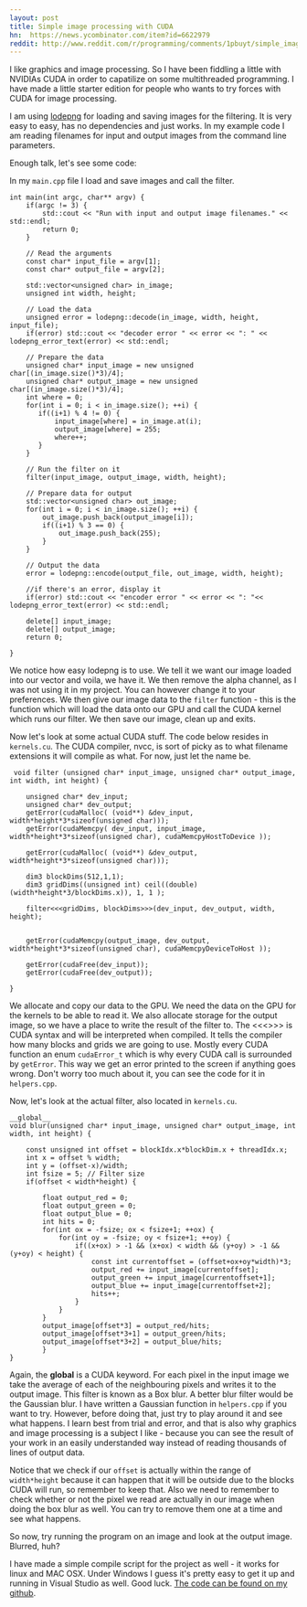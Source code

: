 ```yaml
---
layout: post
title: Simple image processing with CUDA
hn:  https://news.ycombinator.com/item?id=6622979
reddit: http://www.reddit.com/r/programming/comments/1pbuyt/simple_image_processing_with_cuda/
---
```


I like graphics and image processing. So I have been fiddling a little with NVIDIAs CUDA in order to capatilize on some multithreaded programming. I have made a little starter edition for people who wants to try forces with CUDA for image processing.

I am using <a href="http://lodev.org/lodepng/">lodepng</a> for loading and saving images for the filtering. It is very easy to easy, has no dependencies and just works. In my example code I am reading filenames for input and output images from the command line parameters.

Enough talk, let's see some code:

In my `main.cpp` file I load and save images and call the filter. 

    int main(int argc, char** argv) {
        if(argc != 3) {
            std::cout << "Run with input and output image filenames." << std::endl;
            return 0;
        }

        // Read the arguments
        const char* input_file = argv[1];
        const char* output_file = argv[2];

        std::vector<unsigned char> in_image;
        unsigned int width, height;

        // Load the data
        unsigned error = lodepng::decode(in_image, width, height, input_file);
        if(error) std::cout << "decoder error " << error << ": " << lodepng_error_text(error) << std::endl;

        // Prepare the data
        unsigned char* input_image = new unsigned char[(in_image.size()*3)/4];
        unsigned char* output_image = new unsigned char[(in_image.size()*3)/4];
        int where = 0;
        for(int i = 0; i < in_image.size(); ++i) {
           if((i+1) % 4 != 0) {
               input_image[where] = in_image.at(i);
               output_image[where] = 255;
               where++;
           }
        }

        // Run the filter on it
        filter(input_image, output_image, width, height); 

        // Prepare data for output
        std::vector<unsigned char> out_image;
        for(int i = 0; i < in_image.size(); ++i) {
            out_image.push_back(output_image[i]);
            if((i+1) % 3 == 0) {
                out_image.push_back(255);
            }
        }
        
        // Output the data
        error = lodepng::encode(output_file, out_image, width, height);

        //if there's an error, display it
        if(error) std::cout << "encoder error " << error << ": "<< lodepng_error_text(error) << std::endl;

        delete[] input_image;
        delete[] output_image;
        return 0;

    }

We notice how easy lodepng is to use. We tell it we want our image loaded into our vector and voila, we have it. We then remove the alpha channel, as I was not using it in my project. You can however change it to your preferences. We then give our image data to the `filter` function - this is the function which will load the data onto our GPU and call the CUDA kernel which runs our filter. We then save our image, clean up and exits.

Now let's look at some actual CUDA stuff. The code below resides in `kernels.cu`. The CUDA compiler, nvcc, is sort of picky as to what filename extensions it will compile as what. For now, just let the name be.

     void filter (unsigned char* input_image, unsigned char* output_image, int width, int height) {

        unsigned char* dev_input;
        unsigned char* dev_output;
        getError(cudaMalloc( (void**) &dev_input, width*height*3*sizeof(unsigned char)));
        getError(cudaMemcpy( dev_input, input_image, width*height*3*sizeof(unsigned char), cudaMemcpyHostToDevice ));
     
        getError(cudaMalloc( (void**) &dev_output, width*height*3*sizeof(unsigned char)));

        dim3 blockDims(512,1,1);
        dim3 gridDims((unsigned int) ceil((double)(width*height*3/blockDims.x)), 1, 1 );

        filter<<<gridDims, blockDims>>>(dev_input, dev_output, width, height); 


        getError(cudaMemcpy(output_image, dev_output, width*height*3*sizeof(unsigned char), cudaMemcpyDeviceToHost ));

        getError(cudaFree(dev_input));
        getError(cudaFree(dev_output));

    }
   
We allocate and copy our data to the GPU. We need the data on the GPU for the kernels to be able to read it. We also allocate storage for the output image, so we have a place to write the result of the filter to. The <<<>>> is CUDA syntax and will be interpreted when compiled. It tells the compiler how many blocks and grids we are going to use. Mostly every CUDA function an enum `cudaError_t` which is why every CUDA call is surrounded by `getError`. This way we get an error printed to the screen if anything goes wrong. Don't worry too much about it, you can see the code for it in `helpers.cpp`.

Now, let's look at the actual filter, also located in `kernels.cu`.

    __global__
    void blur(unsigned char* input_image, unsigned char* output_image, int width, int height) {

        const unsigned int offset = blockIdx.x*blockDim.x + threadIdx.x;
        int x = offset % width;
        int y = (offset-x)/width;
        int fsize = 5; // Filter size
        if(offset < width*height) {

            float output_red = 0;
            float output_green = 0;
            float output_blue = 0;
            int hits = 0;
            for(int ox = -fsize; ox < fsize+1; ++ox) {
                for(int oy = -fsize; oy < fsize+1; ++oy) {
                    if((x+ox) > -1 && (x+ox) < width && (y+oy) > -1 && (y+oy) < height) {
                        const int currentoffset = (offset+ox+oy*width)*3;
                        output_red += input_image[currentoffset]; 
                        output_green += input_image[currentoffset+1];
                        output_blue += input_image[currentoffset+2];
                        hits++;
                    }
                }
            }
            output_image[offset*3] = output_red/hits;
            output_image[offset*3+1] = output_green/hits;
            output_image[offset*3+2] = output_blue/hits;
            }
    }

Again, the __global__ is a CUDA keyword. For each pixel in the input image we take the average of each of the neighbouring pixels and writes it to the output image. This filter is known as a Box blur. A better blur filter would be the Gaussian blur. I have written a Gaussian function in `helpers.cpp` if you want to try. However, before doing that, just try to play around it and see what happens. I learn best from trial and error, and that is also why graphics and image processing is a subject I like - because you can see the result of your work in an easily understanded way instead of reading thousands of lines of output data.

Notice that we check if our `offset` is actually within the range of `width*height` because it can happen that it will be outside due to the blocks CUDA will run, so remember to keep that. Also we need to remember to check whether or not the pixel we read are actually in our image when doing the box blur as well. You can try to remove them one at a time and see what happens.

So now, try running the program on an image and look at the output image. Blurred, huh? 

I have made a simple compile script for the project as well - it works for linux and MAC OSX. Under Windows I guess it's pretty easy to get it up and running in Visual Studio as well. Good luck. <a href="https://github.com/madsravn/easyCuda"> The code can be found on my github</a>.
